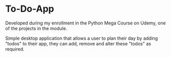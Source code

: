 # To-Do-App
Developed during my enrollment in the Python Mega Course on Udemy, one of the projects in the module.

Simple desktop application that allows a user to plan their day by adding "todos" to their app, they can add, remove and alter these "todos" as required.
